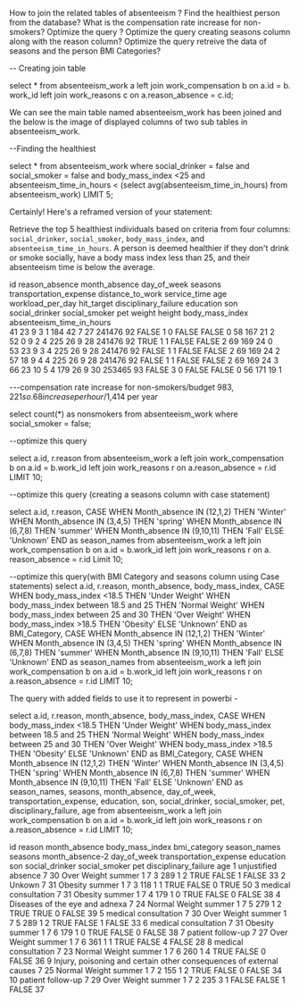 How to join the related tables of absenteeism ?
Find the healthiest person from the database?
 What is the compensation rate increase for non-smokers?
Optimize the query ?
Optimize the query creating seasons column along with the reason column?
Optimize the query retreive the data of  seasons and the person BMI Categories?





-- Creating join table 

select * from absenteeism_work a
left join work_compensation b
on a.id = b. work_id
left join work_reasons c 
on a.reason_absence = c.id;

We can see the main table named absenteeism_work has been joined and the below is the image of displayed columns of two sub tables in absenteeism_work.

 


--Finding the healthiest

select * from absenteeism_work
where social_drinker = false and social_smoker = false
and body_mass_index <25 and
absenteeism_time_in_hours < (select avg(absenteeism_time_in_hours) from absenteeism_work)
LIMIT 5;

Certainly! Here's a reframed version of your statement:

Retrieve the top 5 healthiest individuals based on criteria from four columns: `social_drinker`, `social_smoker`, `body_mass_index`, and `absenteeism_time_in_hours`. A person is deemed healthier if they don't drink or smoke socially, have a body mass index less than 25, and their absenteeism time is below the average.

id	reason_absence	month_absence	day_of_week	seasons	transportation_expense	distance_to_work	service_time	age	workload_per_day	hit_target	disciplinary_failure	education	son	social_drinker	social_smoker	pet	weight	height	body_mass_index	absenteeism_time_in_hours	
41	23	9	3	1	184	42	7	27	241476	92	FALSE	1	0	FALSE	FALSE	0	58	167	21	2	
52	0	9	2	4	225	26	9	28	241476	92	TRUE	1	1	FALSE	FALSE	2	69	169	24	0	
53	23	9	3	4	225	26	9	28	241476	92	FALSE	1	1	FALSE	FALSE	2	69	169	24	2	
57	18	9	4	4	225	26	9	28	241476	92	FALSE	1	1	FALSE	FALSE	2	69	169	24	3	
66	23	10	5	4	179	26	9	30	253465	93	FALSE	3	0	FALSE	FALSE	0	56	171	19	1	


---compensation rate increase for non-smokers/budget $983,221 so .68 increase per hour/$1,414 per year

select count(*) as nonsmokers from absenteeism_work
where social_smoker = false;

 

--optimize this query

select
a.id,
r.reason
from absenteeism_work a
left join work_compensation b
on a.id = b.work_id
left join work_reasons r on
a.reason_absence = r.id
LIMIT 10;

 
--optimize this query (creating a seasons column with case statement)

select
a.id,
r.reason,
CASE WHEN Month_absence IN (12,1,2) THEN 'Winter'
     WHEN Month_absence IN (3,4,5) THEN 'spring'
	 WHEN Month_absence IN (6,7,8) THEN 'summer'
	 WHEN Month_absence IN (9,10,11) THEN 'Fall'
	 ELSE 'Unknown' END as season_names
from absenteeism_work a
left join work_compensation b
on a.id = b.work_id
left join work_reasons r on
a.	reason_absence = r.id
Limit 10;

 
--optimize this query(with BMI Category and seasons column using Case statements)
select
a.id,
r.reason,
month_absence,
body_mass_index,
CASE WHEN body_mass_index <18.5 THEN 'Under Weight'
     WHEN body_mass_index between 18.5 and 25 THEN 'Normal Weight'
     WHEN body_mass_index between 25 and 30 THEN 'Over Weight'
	 WHEN body_mass_index >18.5 THEN 'Obesity'
	 ELSE 'Unknown' END as BMI_Category,
CASE WHEN Month_absence IN (12,1,2) THEN 'Winter'
     WHEN Month_absence IN (3,4,5) THEN 'spring'
	 WHEN Month_absence IN (6,7,8) THEN 'summer'
	 WHEN Month_absence IN (9,10,11) THEN 'Fall'
	 ELSE 'Unknown' END as season_names
from absenteeism_work a
left join work_compensation b
on a.id = b.work_id
left join work_reasons r on
a.reason_absence = r.id
LIMIT 10;


 

The query with added fields to use it to represent in  powerbi -

select
a.id,
r.reason,
month_absence,
body_mass_index,
CASE WHEN body_mass_index <18.5 THEN 'Under Weight'
     WHEN body_mass_index between 18.5 and 25 THEN 'Normal Weight'
     WHEN body_mass_index between 25 and 30 THEN 'Over Weight'
	 WHEN body_mass_index >18.5 THEN 'Obesity'
	 ELSE 'Unknown' END as BMI_Category,
CASE WHEN Month_absence IN (12,1,2) THEN 'Winter'
     WHEN Month_absence IN (3,4,5) THEN 'spring'
	 WHEN Month_absence IN (6,7,8) THEN 'summer'
	 WHEN Month_absence IN (9,10,11) THEN 'Fall'
	 ELSE 'Unknown' END as season_names,
seasons,
month_absence,
day_of_week,
transportation_expense,
education,
son,
social_drinker,
social_smoker,
pet,
disciplinary_failure,
age
from absenteeism_work a
left join work_compensation b
on a.id = b.work_id
left join work_reasons r on
a.reason_absence = r.id
LIMIT 10;



id	reason	month_absence	body_mass_index	bmi_category	season_names	seasons	month_absence-2	day_of_week	transportation_expense	education	son	social_drinker	social_smoker	pet	disciplinary_failure	age
1	unjustified absence 	7	30	Over Weight	summer	1	7	3	289	1	2	TRUE	FALSE	1	FALSE	33
2	Unkown	7	31	Obesity	summer	1	7	3	118	1	1	TRUE	FALSE	0	TRUE	50
3	medical consultation 	7	31	Obesity	summer	1	7	4	179	1	0	TRUE	FALSE	0	FALSE	38
4	Diseases of the eye and adnexa	7	24	Normal Weight	summer	1	7	5	279	1	2	TRUE	TRUE	0	FALSE	39
5	medical consultation 	7	30	Over Weight	summer	1	7	5	289	1	2	TRUE	FALSE	1	FALSE	33
6	medical consultation 	7	31	Obesity	summer	1	7	6	179	1	0	TRUE	FALSE	0	FALSE	38
7	patient follow-up 	7	27	Over Weight	summer	1	7	6	361	1	1	TRUE	FALSE	4	FALSE	28
8	medical consultation 	7	23	Normal Weight	summer	1	7	6	260	1	4	TRUE	FALSE	0	FALSE	36
9	Injury, poisoning and certain other consequences of external causes	7	25	Normal Weight	summer	1	7	2	155	1	2	TRUE	FALSE	0	FALSE	34
10	patient follow-up 	7	29	Over Weight	summer	1	7	2	235	3	1	FALSE	FALSE	1	FALSE	37

